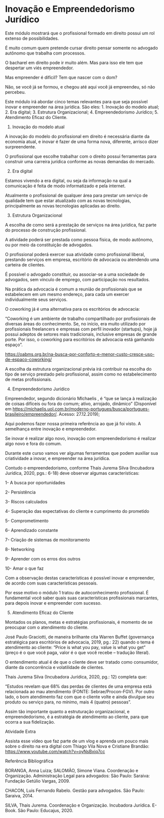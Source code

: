 # Inovação e Empreendedorismo Jurídico

Este módulo mostrará que o profissional formado em direito possui um rol extenso de possibilidades.

É muito comum quem pretende cursar direito pensar somente no advogado autônomo que trabalha com processos.

O bacharel em direito pode ir muito além. Mas para isso ele tem que despertar um viés empreendedor.

Mas empreender é difícil? Tem que nascer com o dom?

Não, se você já se formou, e chegou até aqui você já empreendeu, só não percebeu.

Este módulo irá abordar cinco temas relevantes para que seja possível inovar e empreender na área jurídica. São eles: 1. Inovação do modelo atual; 2. Era digital; 3. Estrutura Organizacional; 4. Empreendedorismo Jurídico; 5. Atendimento Eficaz do Cliente.

 

1. Inovação do modelo atual

A inovação do modelo do profissional em direito é necessária diante da economia atual, e inovar é fazer de uma forma nova, diferente, arrisco dizer surpreendente.

O profissional que escolhe trabalhar com o direito possui ferramentas para construir uma carreira jurídica conforme as novas demandas do mercado.

 

2. Era digital

Estamos vivendo a era digital, ou seja da informação na qual a comunicação é feita de modo informatizado e pela internet.

Atualmente o profissional de qualquer área para prestar um serviço de qualidade tem que estar atualizado com as novas tecnologias, principalmente as novas tecnologias aplicadas ao direito.

 

3. Estrutura Organizacional

A escolha de como será a prestação de serviços na área jurídica, faz parte do processo de construção profissional.

A atividade poderá ser prestada como pessoa física, de modo autônomo, ou por meio da constituição de advogados.

O profissional poderá exercer sua atividade como profissional liberal, prestando serviços em empresa, escritório de advocacia ou atendendo uma carteira de clientes.

É possível o advogado constituir, ou associar-se a uma sociedade de advogados, sem vínculo de emprego, com participação nos resultados.

Na prática da advocacia é comum a reunião de profissionais que se estabelecem em um mesmo endereço, para cada um exercer individualmente seus serviços.

O coworking já é uma alternativa para os escritórios de advocacia:

“Coworking é um ambiente de trabalho compartilhado por profissionais de diversas áreas do conhecimento. Se, no início, era muito utilizado por profissionais freelancers e empresas com perfil inovador (startups), hoje já possui adeptos de setores mais tradicionais, inclusive empresas de grande porte. Por isso, o coworking para escritórios de advocacia está ganhando espaço”.

https://oabms.org.br/na-busca-por-conforto-e-menor-custo-cresce-uso-de-espaco-coworking/ 

A escolha da estrutura organizacional prévia irá contribuir na escolha do tipo de serviço prestado pelo profissional, assim como no estabelecimento de metas profissionais.

 

4. Empreendedorismo Jurídico

Empreendedor, segundo dicionário MIchaelis , é “que se lança à realização de coisas difíceis ou fora do comum; ativo, arrojado, dinâmico” (Disponível em https://michaelis.uol.com.br/moderno-portugues/busca/portugues-brasileiro/empreendedor/. Acesso: 27.12.2019);

Aqui podemos fazer nossa primeira referência ao que já foi visto. A semelhança entre inovação e empreendedor.

Se inovar é realizar algo novo, inovação com empreendedorismo é realizar algo novo e fora do comum.

Durante este curso vamos ver algumas ferramentas que podem auxiliar sua criatividade a inovar, e empreender na área jurídica.

Contudo o empreendedorismo, conforme Thais Jurema Silva (Incubadora Jurídica, 2020, pgs.: 6-18) deve observar algumas características:

1- A busca por oportunidades

2- Persistência

3- Riscos calculados

4- Superação das expectativas do cliente e cumprimento do prometido

5- Comprometimento

6- Aprendizado constante

7- Criação de sistemas de monitoramento

8- Networking

9- Aprender com os erros dos outros

10- Amar o que faz

Com a observação destas características é possível inovar e empreender, de acordo com suas características pessoais.

Por esse motivo o módulo 1 tratou de autoconhecimento profissional. É fundamental você saber quais suas características profissionais marcantes, para depois inovar e empreender com sucesso.

 

5. Atendimento Eficaz do Cliente

Montados os planos, metas e estratégias profissionais, é momento de se preocupar com o atendimento do cliente.

José Paulo Graciotti, de maneira brilhante cita Warren Buffet (governança estratégica para escritórios de advocacia, 2019, pg.: 22) quando o tema é atendimento ao cliente: “Price is what you pay, value is what you get” (preço é o que você paga, valor é o que você recebe – tradução literal).

O entendimento atual é de que o cliente deve ser tratado como consumidor, diante da concorrência e volatilidade de clientes.

Thais Jurema Silva (Incubadora Jurídica, 2020, pg.: 12) completa que:

 “Estudos revelam que 68% das perdas de clientes de uma empresa está relacionada ao mau atendimento (FONTE: Sebrae/Procon-FGV). Por outro lado, o bom atendimento faz com que o cliente volte e ainda divulgue seu produto ou serviço para, no mínimo, mais 4 (quatro) pessoas”.

Assim tão importante quanto a estruturação organizacional, e empreendedorismo, é a estratégia de atendimento ao cliente, para que ocorra a sua fidelização.

 

 

Atividade Extra

Assista esse vídeo que faz parte de um vlog e aprenda um pouco mais sobre o direito na era digital com Thiago Vila Nova e Cristiane Brandão: https://www.youtube.com/watch?v=oyNsBxiq7cc

 

 

Referência Bibliográfica

BORANGA, Anna Luiza; SALOMÃO, Simone Viana. Coordenação e Organização. Administração Legal para advogados: São Paulo: Saraiva: Fundação Getúlio Vargas, 2009.

CHACON, Luis Fernando Rabelo. Gestão para advogados. São Paulo: Saraiva, 2014.

SILVA, Thais Jurema. Coordenação e Organização. Incubadora Jurídica. E-Book. São Paulo: Educajus, 2020.